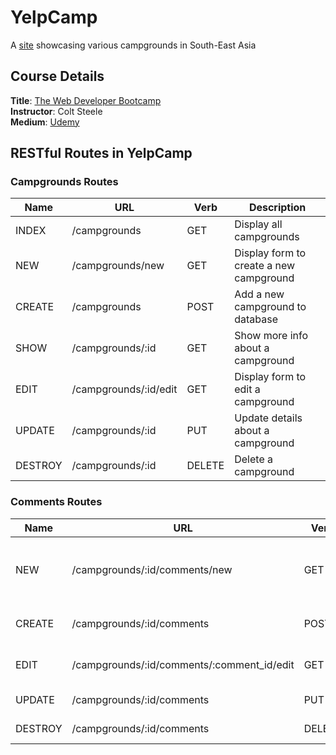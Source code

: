 # YelpCamp
A [site](https://yelpcamp-acyein.herokuapp.com/) showcasing various campgrounds in South-East Asia 

## Course Details
**Title**: [The Web Developer Bootcamp](https://github.com/acyein/the-web-developer-bootcamp)  
**Instructor**: Colt Steele  
**Medium**: [Udemy](https://www.udemy.com/course/the-web-developer-bootcamp/)  

## RESTful Routes in YelpCamp

### Campgrounds Routes  
| Name    | URL                   | Verb   | Description                             |
|---------|-----------------------|--------|-----------------------------------------|
| INDEX   | /campgrounds          | GET    | Display all campgrounds                 |
| NEW     | /campgrounds/new      | GET    | Display form to create a new campground |
| CREATE  | /campgrounds          | POST   | Add a new campground to database        |
| SHOW    | /campgrounds/:id      | GET    | Show more info about a campground       |
| EDIT    | /campgrounds/:id/edit | GET    | Display form to edit a campground       |
| UPDATE  | /campgrounds/:id      | PUT    | Update details about a campground       |
| DESTROY | /campgrounds/:id      | DELETE | Delete a campground                     |  
  
### Comments Routes  
| Name    | URL                                        | Verb   | Description                          |
|---------|--------------------------------------------|--------|--------------------------------------|
| NEW     | /campgrounds/:id/comments/new              | GET    | Display form to create a new comment |
| CREATE  | /campgrounds/:id/comments                  | POST   | Add a new comment to database        |
| EDIT    | /campgrounds/:id/comments/:comment_id/edit | GET    | Display form to edit a comment       |
| UPDATE  | /campgrounds/:id/comments                  | PUT    | Update a comment                     |
| DESTROY | /campgrounds/:id/comments                  | DELETE | Delete a comment                     |